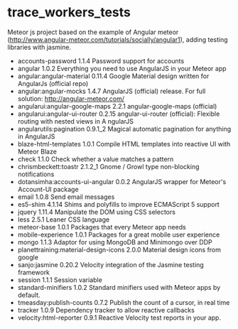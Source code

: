 # trace_workers_tests

Meteor js project based on the example of Angular meteor (http://www.angular-meteor.com/tutorials/socially/angular1), adding testing libraries with jasmine.


* accounts-password                     1.1.4  Password support for accounts
* angular                               1.0.2 Everything you need to use AngularJS in your Meteor app
* angular:angular-material              0.11.4  Google Material design written for AngularJs (official repo)
* angular:angular-mocks                 1.4.7  AngularJS (official) release. For full solution: http://angular-meteor.com/
* angularui:angular-google-maps         2.2.1  angular-google-maps (official)
* angularui:angular-ui-router           0.2.15  angular-ui-router (official): Flexible routing with nested views in A ngularJS 
* angularutils:pagination               0.9.1_2  Magical automatic pagination for anything in AngularJS
* blaze-html-templates                  1.0.1  Compile HTML templates into reactive UI with Meteor Blaze
* check                                 1.1.0  Check whether a value matches a pattern
* chrismbeckett:toastr                  2.1.2_1  Gnome / Growl type non-blocking notifications
* dotansimha:accounts-ui-angular        0.0.2  AngularJS wrapper for Meteor's Account-UI package
* email                                 1.0.8  Send email messages
* es5-shim                              4.1.14  Shims and polyfills to improve ECMAScript 5 support
* jquery                                1.11.4  Manipulate the DOM using CSS selectors
* less                                  2.5.1  Leaner CSS language
* meteor-base                           1.0.1  Packages that every Meteor app needs
* mobile-experience                     1.0.1  Packages for a great mobile user experience
* mongo                                 1.1.3  Adaptor for using MongoDB and Minimongo over DDP
* planettraining:material-design-icons  2.0.0  Material design icons from google
* sanjo:jasmine                         0.20.2  Velocity integration of the Jasmine testing framework
* session                               1.1.1  Session variable
* standard-minifiers                    1.0.2  Standard minifiers used with Meteor apps by default.
* tmeasday:publish-counts               0.7.2  Publish the count of a cursor, in real time
* tracker                               1.0.9  Dependency tracker to allow reactive callbacks
* velocity:html-reporter                0.9.1  Reactive Velocity test reports in your app.

